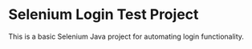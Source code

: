 # Selenium Login Test Project
This is a basic Selenium Java project for automating login functionality.
